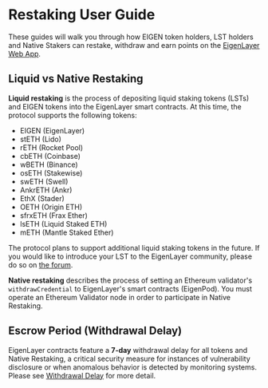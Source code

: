# Restaking User Guide

These guides will walk you through how EIGEN token holders, LST holders and Native Stakers can restake, withdraw and earn points on the [EigenLayer Web App](https://app.eigenlayer.xyz/).

## **Liquid vs Native Restaking**

**Liquid restaking** is the process of depositing liquid staking tokens (LSTs) and EIGEN tokens into the EigenLayer smart contracts. At this time, the protocol supports the following tokens:

- EIGEN (EigenLayer)
- stETH (Lido)
- rETH (Rocket Pool)
- cbETH (Coinbase)
- wBETH (Binance)
- osETH (Stakewise)
- swETH (Swell)
- AnkrETH (Ankr)
- EthX (Stader)
- OETH (Origin ETH)
- sfrxETH (Frax Ether)
- lsETH (Liquid Staked ETH)
- mETH (Mantle Staked Ether)

The protocol plans to support additional liquid staking tokens in the future. If you would like to introduce your LST to the EigenLayer community, please do so on [the forum](https://forum.eigenlayer.xyz/t/about-the-new-lst-token-on-eigenlayer-category/6641).

**Native restaking** describes the process of setting an Ethereum validator's `withdrawCredential` to EigenLayer's smart contracts (EigenPod). You must operate an Ethereum Validator node in order to participate in Native Restaking.

## Escrow Period (Withdrawal Delay)

EigenLayer contracts feature a **7-day** withdrawal delay for all tokens and Native Restaking, a critical security measure for instances of vulnerability disclosure or when anomalous behavior is detected by monitoring systems. Please see [Withdrawal Delay](/docs/eigenlayer/security/withdrawal-delay.md) for more detail.
